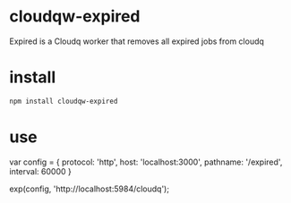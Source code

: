 # cloudqw-expired

Expired is a Cloudq worker that removes all expired jobs from cloudq

# install

``` sh
npm install cloudqw-expired
```

# use

var config = {
  protocol: 'http',
  host: 'localhost:3000',
  pathname: '/expired',
  interval: 60000
}

exp(config, 'http://localhost:5984/cloudq');
